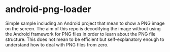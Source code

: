 android-png-loader
==================

Simple sample including an Android project that mean to show a PNG image on the screen. The aim of this repo is decodifying the image without using the Android framework for PNG files in order to learn about the PNG file structure. This does not mean to be efficient but self-explanatory enough to understand how to deal with PNG files from zero.